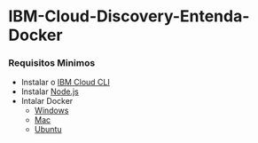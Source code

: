 # IBM-Cloud-Discovery-Entenda-Docker

### Requisitos Minimos
- Instalar o [IBM Cloud CLI](https://console.bluemix.net/docs/cli/index.html#overview)<br>
- Instalar [Node.js](https://nodejs.org/en/)<br>
- Intalar Docker
    - [Windows](https://docs.docker.com/docker-for-windows/install/)
    - [Mac](https://docs.docker.com/docker-for-mac/install/)
    - [Ubuntu](https://docs.docker.com/install/linux/docker-ce/ubuntu/)